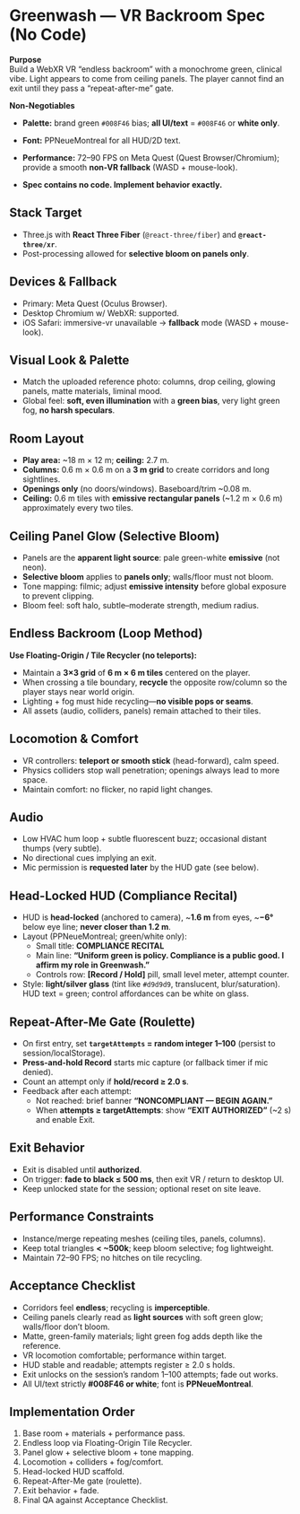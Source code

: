 # Greenwash — VR Backroom Spec (No Code)

**Purpose**  
Build a WebXR VR “endless backroom” with a monochrome green, clinical vibe. Light appears to come from ceiling panels. The player cannot find an exit until they pass a “repeat-after-me” gate.

**Non-Negotiables**
- **Palette:** brand green `#008F46` bias; **all UI/text** = `#008F46` or **white only**.

- **Font:** PPNeueMontreal for all HUD/2D text.
- **Performance:** 72–90 FPS on Meta Quest (Quest Browser/Chromium); provide a smooth **non-VR fallback** (WASD + mouse-look).
- **Spec contains no code. Implement behavior exactly.**

## Stack Target
- Three.js with **React Three Fiber** (`@react-three/fiber`) and **`@react-three/xr`**.
- Post-processing allowed for **selective bloom on panels only**.

## Devices & Fallback
- Primary: Meta Quest (Oculus Browser).
- Desktop Chromium w/ WebXR: supported.
- iOS Safari: immersive-vr unavailable → **fallback** mode (WASD + mouse-look).

## Visual Look & Palette
- Match the uploaded reference photo: columns, drop ceiling, glowing panels, matte materials, liminal mood.
- Global feel: **soft, even illumination** with a **green bias**, very light green fog, **no harsh speculars**.

## Room Layout
- **Play area:** ~18 m × 12 m; **ceiling:** 2.7 m.
- **Columns:** 0.6 m × 0.6 m on a **3 m grid** to create corridors and long sightlines.
- **Openings only** (no doors/windows). Baseboard/trim ~0.08 m.
- **Ceiling:** 0.6 m tiles with **emissive rectangular panels** (~1.2 m × 0.6 m) approximately every two tiles.

## Ceiling Panel Glow (Selective Bloom)
- Panels are the **apparent light source**: pale green-white **emissive** (not neon).
- **Selective bloom** applies to **panels only**; walls/floor must not bloom.
- Tone mapping: filmic; adjust **emissive intensity** before global exposure to prevent clipping.
- Bloom feel: soft halo, subtle–moderate strength, medium radius.

## Endless Backroom (Loop Method)
**Use Floating-Origin / Tile Recycler (no teleports):**
- Maintain a **3×3 grid** of **6 m × 6 m tiles** centered on the player.
- When crossing a tile boundary, **recycle** the opposite row/column so the player stays near world origin.
- Lighting + fog must hide recycling—**no visible pops or seams**.
- All assets (audio, colliders, panels) remain attached to their tiles.

## Locomotion & Comfort
- VR controllers: **teleport or smooth stick** (head-forward), calm speed.
- Physics colliders stop wall penetration; openings always lead to more space.
- Maintain comfort: no flicker, no rapid light changes.

## Audio
- Low HVAC hum loop + subtle fluorescent buzz; occasional distant thumps (very subtle).
- No directional cues implying an exit.
- Mic permission is **requested later** by the HUD gate (see below).

## Head-Locked HUD (Compliance Recital)
- HUD is **head-locked** (anchored to camera), ~**1.6 m** from eyes, ~**−6°** below eye line; **never closer than 1.2 m**.
- Layout (PPNeueMontreal; green/white only):
  - Small title: **COMPLIANCE RECITAL**
  - Main line: **“Uniform green is policy. Compliance is a public good. I affirm my role in Greenwash.”**
  - Controls row: **[Record / Hold]** pill, small level meter, attempt counter.
- Style: **light/silver glass** (tint like `#d9d9d9`, translucent, blur/saturation). HUD text = green; control affordances can be white on glass.

## Repeat-After-Me Gate (Roulette)
- On first entry, set **`targetAttempts` = random integer 1–100** (persist to session/localStorage).
- **Press-and-hold Record** starts mic capture (or fallback timer if mic denied).
- Count an attempt only if **hold/record ≥ 2.0 s**.
- Feedback after each attempt:
  - Not reached: brief banner **“NONCOMPLIANT — BEGIN AGAIN.”**
  - When **attempts ≥ targetAttempts**: show **“EXIT AUTHORIZED”** (~2 s) and enable Exit.

## Exit Behavior
- Exit is disabled until **authorized**.
- On trigger: **fade to black ≤ 500 ms**, then exit VR / return to desktop UI.
- Keep unlocked state for the session; optional reset on site leave.

## Performance Constraints
- Instance/merge repeating meshes (ceiling tiles, panels, columns).
- Keep total triangles **< ~500k**; keep bloom selective; fog lightweight.
- Maintain 72–90 FPS; no hitches on tile recycling.

## Acceptance Checklist
- Corridors feel **endless**; recycling is **imperceptible**.
- Ceiling panels clearly read as **light sources** with soft green glow; walls/floor don’t bloom.
- Matte, green-family materials; light green fog adds depth like the reference.
- VR locomotion comfortable; performance within target.
- HUD stable and readable; attempts register ≥ 2.0 s holds.
- Exit unlocks on the session’s random 1–100 attempts; fade out works.
- All UI/text strictly **#008F46 or white**; font is **PPNeueMontreal**.

## Implementation Order
1) Base room + materials + performance pass.  
2) Endless loop via Floating-Origin Tile Recycler.  
3) Panel glow + selective bloom + tone mapping.  
4) Locomotion + colliders + fog/comfort.  
5) Head-locked HUD scaffold.  
6) Repeat-After-Me gate (roulette).  
7) Exit behavior + fade.  
8) Final QA against Acceptance Checklist.
